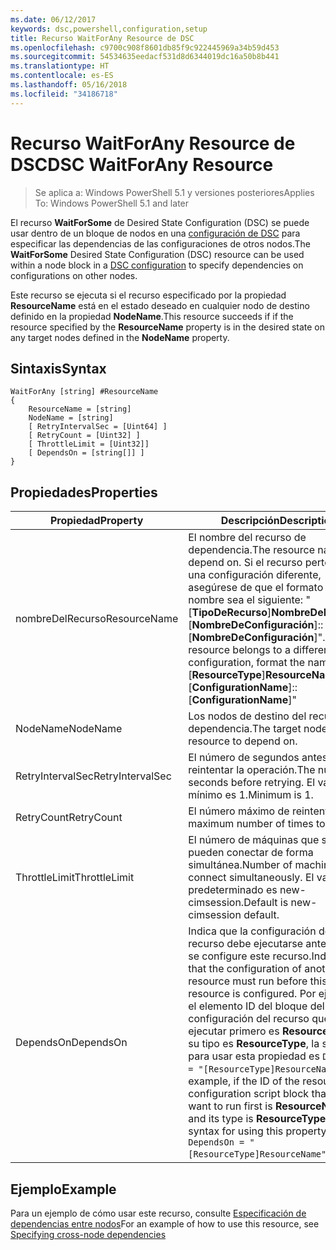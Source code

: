 ```yaml
---
ms.date: 06/12/2017
keywords: dsc,powershell,configuration,setup
title: Recurso WaitForAny Resource de DSC
ms.openlocfilehash: c9700c908f8601db85f9c922445969a34b59d453
ms.sourcegitcommit: 54534635eedacf531d8d6344019dc16a50b8b441
ms.translationtype: HT
ms.contentlocale: es-ES
ms.lasthandoff: 05/16/2018
ms.locfileid: "34186718"
---
```

# <a name="dsc-waitforany-resource"></a><span data-ttu-id="555b3-103">Recurso WaitForAny Resource de DSC</span><span class="sxs-lookup"><span data-stu-id="555b3-103">DSC WaitForAny Resource</span></span>

> <span data-ttu-id="555b3-104">Se aplica a: Windows PowerShell 5.1 y versiones posteriores</span><span class="sxs-lookup"><span data-stu-id="555b3-104">Applies To: Windows PowerShell 5.1 and later</span></span>

<span data-ttu-id="555b3-105">El recurso **WaitForSome** de Desired State Configuration (DSC) se puede usar dentro de un bloque de nodos en una [configuración de DSC](configurations.md) para especificar las dependencias de las configuraciones de otros nodos.</span><span class="sxs-lookup"><span data-stu-id="555b3-105">The **WaitForSome** Desired State Configuration (DSC) resource can be used within a node block in a [DSC configuration](configurations.md) to specify dependencies on configurations on other nodes.</span></span>

<span data-ttu-id="555b3-106">Este recurso se ejecuta si el recurso especificado por la propiedad **ResourceName** está en el estado deseado en cualquier nodo de destino definido en la propiedad **NodeName**.</span><span class="sxs-lookup"><span data-stu-id="555b3-106">This resource succeeds if if the resource specified by the **ResourceName** property is in the desired state on any target nodes defined in the **NodeName** property.</span></span>


## <a name="syntax"></a><span data-ttu-id="555b3-107">Sintaxis</span><span class="sxs-lookup"><span data-stu-id="555b3-107">Syntax</span></span>

```
WaitForAny [string] #ResourceName
{
    ResourceName = [string]
    NodeName = [string]
    [ RetryIntervalSec = [Uint64] ]
    [ RetryCount = [Uint32] ]
    [ ThrottleLimit = [Uint32]]
    [ DependsOn = [string[]] ]
}
```

## <a name="properties"></a><span data-ttu-id="555b3-108">Propiedades</span><span class="sxs-lookup"><span data-stu-id="555b3-108">Properties</span></span>

|  <span data-ttu-id="555b3-109">Propiedad</span><span class="sxs-lookup"><span data-stu-id="555b3-109">Property</span></span>  |  <span data-ttu-id="555b3-110">Descripción</span><span class="sxs-lookup"><span data-stu-id="555b3-110">Description</span></span>   |
|---|---|
| <span data-ttu-id="555b3-111">nombreDelRecurso</span><span class="sxs-lookup"><span data-stu-id="555b3-111">ResourceName</span></span>| <span data-ttu-id="555b3-112">El nombre del recurso de dependencia.</span><span class="sxs-lookup"><span data-stu-id="555b3-112">The resource name to depend on.</span></span> <span data-ttu-id="555b3-113">Si el recurso pertenece a una configuración diferente, asegúrese de que el formato del nombre sea el siguiente: "[__TipoDeRecurso__]__NombreDeRecurso__::[__NombreDeConfiguración__]::[__NombreDeConfiguración__]".</span><span class="sxs-lookup"><span data-stu-id="555b3-113">If this resource belongs to a different configuration, format the name as "[__ResourceType__]__ResourceName__::[__ConfigurationName__]::[__ConfigurationName__]"</span></span>|
| <span data-ttu-id="555b3-114">NodeName</span><span class="sxs-lookup"><span data-stu-id="555b3-114">NodeName</span></span>| <span data-ttu-id="555b3-115">Los nodos de destino del recurso de dependencia.</span><span class="sxs-lookup"><span data-stu-id="555b3-115">The target nodes of the resource to depend on.</span></span>|
| <span data-ttu-id="555b3-116">RetryIntervalSec</span><span class="sxs-lookup"><span data-stu-id="555b3-116">RetryIntervalSec</span></span>| <span data-ttu-id="555b3-117">El número de segundos antes de reintentar la operación.</span><span class="sxs-lookup"><span data-stu-id="555b3-117">The number of seconds before retrying.</span></span> <span data-ttu-id="555b3-118">El valor mínimo es 1.</span><span class="sxs-lookup"><span data-stu-id="555b3-118">Minimum is 1.</span></span>|
| <span data-ttu-id="555b3-119">RetryCount</span><span class="sxs-lookup"><span data-stu-id="555b3-119">RetryCount</span></span>| <span data-ttu-id="555b3-120">El número máximo de reintentos.</span><span class="sxs-lookup"><span data-stu-id="555b3-120">The maximum number of times to retry.</span></span>|
| <span data-ttu-id="555b3-121">ThrottleLimit</span><span class="sxs-lookup"><span data-stu-id="555b3-121">ThrottleLimit</span></span>| <span data-ttu-id="555b3-122">El número de máquinas que se pueden conectar de forma simultánea.</span><span class="sxs-lookup"><span data-stu-id="555b3-122">Number of machines to connect simultaneously.</span></span> <span data-ttu-id="555b3-123">El valor predeterminado es new-cimsession.</span><span class="sxs-lookup"><span data-stu-id="555b3-123">Default is new-cimsession default.</span></span>|
| <span data-ttu-id="555b3-124">DependsOn</span><span class="sxs-lookup"><span data-stu-id="555b3-124">DependsOn</span></span> | <span data-ttu-id="555b3-125">Indica que la configuración de otro recurso debe ejecutarse antes de que se configure este recurso.</span><span class="sxs-lookup"><span data-stu-id="555b3-125">Indicates that the configuration of another resource must run before this resource is configured.</span></span> <span data-ttu-id="555b3-126">Por ejemplo, si el elemento ID del bloque del script de configuración del recurso que quiere ejecutar primero es __ResourceName__ y su tipo es __ResourceType__, la sintaxis para usar esta propiedad es `DependsOn = "[ResourceType]ResourceName"`.</span><span class="sxs-lookup"><span data-stu-id="555b3-126">For example, if the ID of the resource configuration script block that you want to run first is __ResourceName__ and its type is __ResourceType__, the syntax for using this property is `DependsOn = "[ResourceType]ResourceName"`.</span></span>|


## <a name="example"></a><span data-ttu-id="555b3-127">Ejemplo</span><span class="sxs-lookup"><span data-stu-id="555b3-127">Example</span></span>

<span data-ttu-id="555b3-128">Para un ejemplo de cómo usar este recurso, consulte [Especificación de dependencias entre nodos](crossNodeDependencies.md)</span><span class="sxs-lookup"><span data-stu-id="555b3-128">For an example of how to use this resource, see [Specifying cross-node dependencies](crossNodeDependencies.md)</span></span>